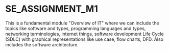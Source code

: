 # SE_ASSIGNMENT_M1
This is a fundamental module "Overview of IT" where we can include the topics like software and types, programming languages and types, networking terminologies, internet things, software development Life Cycle (SDLC) with graphical representations like use case, flow charts, DFD. Also includes the software architecture.
